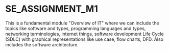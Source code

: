 # SE_ASSIGNMENT_M1
This is a fundamental module "Overview of IT" where we can include the topics like software and types, programming languages and types, networking terminologies, internet things, software development Life Cycle (SDLC) with graphical representations like use case, flow charts, DFD. Also includes the software architecture.
